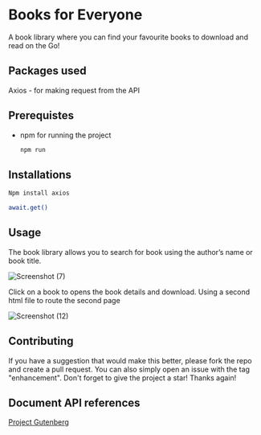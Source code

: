 ﻿# Books for Everyone

A book library where you can find your favourite books to download and read on the Go!

## Packages used
  
  Axios - for making request from the API

## Prerequistes

* npm for running the project

    ```sh
  npm run
  ```


## Installations

  ```sh
Npm install axios
  ```

```sh
await.get()
```

## Usage

The book library allows you to search for book using the author’s name or book title.

![Screenshot (7)](https://github.com/user-attachments/assets/1e4d28bd-03e4-4696-86ac-569a7dca5471)


Click on a book to opens the book details and download. Using a second html file to route the second page

![Screenshot (12)](https://github.com/user-attachments/assets/a1b12e5c-3e78-4596-bf6e-11a80cd92873)

## Contributing

If you have a suggestion that would make this better, please fork the repo and create a pull request. You can also simply open an issue with the tag "enhancement". Don't forget to give the project a star! Thanks again!

## Document API references

[Project Gutenberg](https://gutendex.com/books/)
